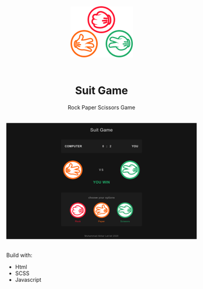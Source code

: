 <div align="center" style="padding:1.8rem 1rem;"  >
    <img  src="./img/LOGO.png" alt="Logo">
</div>

<div align="center" >
  <h1 style="font-weight: bold;">Suit Game</h1>
</div>

<div align="center" >
  <p >Rock Paper Scissors Game</p>
   <a target="_blank" href="https://muhammadakbar11.github.io/rock-paper-scissors/" >
    <img style="margin-top: 1.2rem" src="./img/DEMO.png" alt="Logo">
  </a>
</div>

<br>

Build with:

- Html
- SCSS
- Javascript
